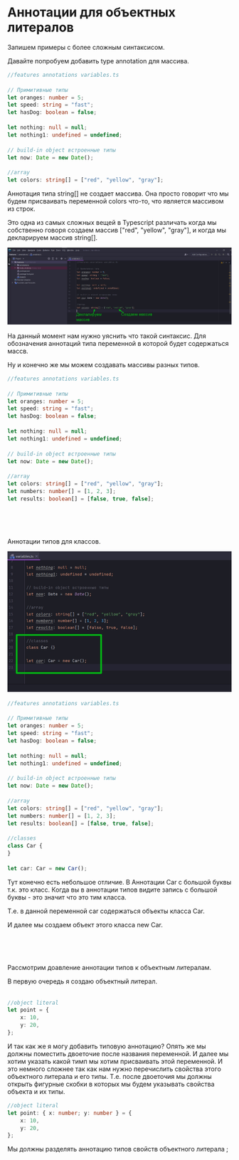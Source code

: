# Аннотации для объектных литералов

Запишем примеры с более сложным синтаксисом.

Давайте попробуем добавить type annotation для массива.

```ts
//features annotations variables.ts

// Примитивные типы
let oranges: number = 5;
let speed: string = "fast";
let hasDog: boolean = false;

let nothing: null = null;
let nothing1: undefined = undefined;

// build-in object встроенные типы
let now: Date = new Date();

//array
let colors: string[] = ["red", "yellow", "gray"];

```

Аннотация типа string[] не создает массива. Она просто говорит что мы будем присваивать переменной colors что-то, что
является массивом из строк.

Это одна из самых сложных вещей в Typescript различать когда мы собственно говоря создаем
массив ["red", "yellow", "gray"], и когда мы декларируем массив string[].

![](img/001.jpg)

На данный момент нам нужно уяснить что такой синтаксис. Для обозначения аннотаций типа переменной в которой будет
содержаться массв.

Ну и конечно же мы можем создавать массивы разных типов.

```ts
//features annotations variables.ts

// Примитивные типы
let oranges: number = 5;
let speed: string = "fast";
let hasDog: boolean = false;

let nothing: null = null;
let nothing1: undefined = undefined;

// build-in object встроенные типы
let now: Date = new Date();

//array
let colors: string[] = ["red", "yellow", "gray"];
let numbers: number[] = [1, 2, 3];
let results: boolean[] = [false, true, false];

```

<br/>
<br/>
<br/>

Аннотации типов для классов.

![](img/002.jpg)

```ts
//features annotations variables.ts

// Примитивные типы
let oranges: number = 5;
let speed: string = "fast";
let hasDog: boolean = false;

let nothing: null = null;
let nothing1: undefined = undefined;

// build-in object встроенные типы
let now: Date = new Date();

//array
let colors: string[] = ["red", "yellow", "gray"];
let numbers: number[] = [1, 2, 3];
let results: boolean[] = [false, true, false];

//classes
class Car {
}

let car: Car = new Car();

```

Тут конечно есть небольшое отличие. В Аннотации Car с большой буквы т.к. это класс. Когда вы в аннотации типов видите
запись с большой буквы - это значит что это тим класса.

Т.е. в данной переменной car содержаться объекты класса Car.

И далее мы создаем объект этого класса new Car.

<br/>
<br/>
<br/>

Рассмотрим доавление аннотации типов к объектным литералам.

В первую очередь я создаю объектный литерал.

```ts

//object literal
let point = {
    x: 10,
    y: 20,
};
```

И так как же я могу добавить типовую аннотацию? Опять же мы должны поместить двоеточие после названия переменной. И
далее мы хотим указать какой тимп мы хотим присваивать этой переменной. И это немного сложнее так как нам нужно
перечислить свойства этого объектного литерала и его типы. Т.е. после двоеточия мы должны открыть фигурные скобки в
которых мы будем указывать свойства объекта и их типы.

```ts
//object literal
let point: { x: number; y: number } = {
    x: 10,
    y: 20,
};

```

Мы должны разделять аннотацию типов свойств объектного литерала ;